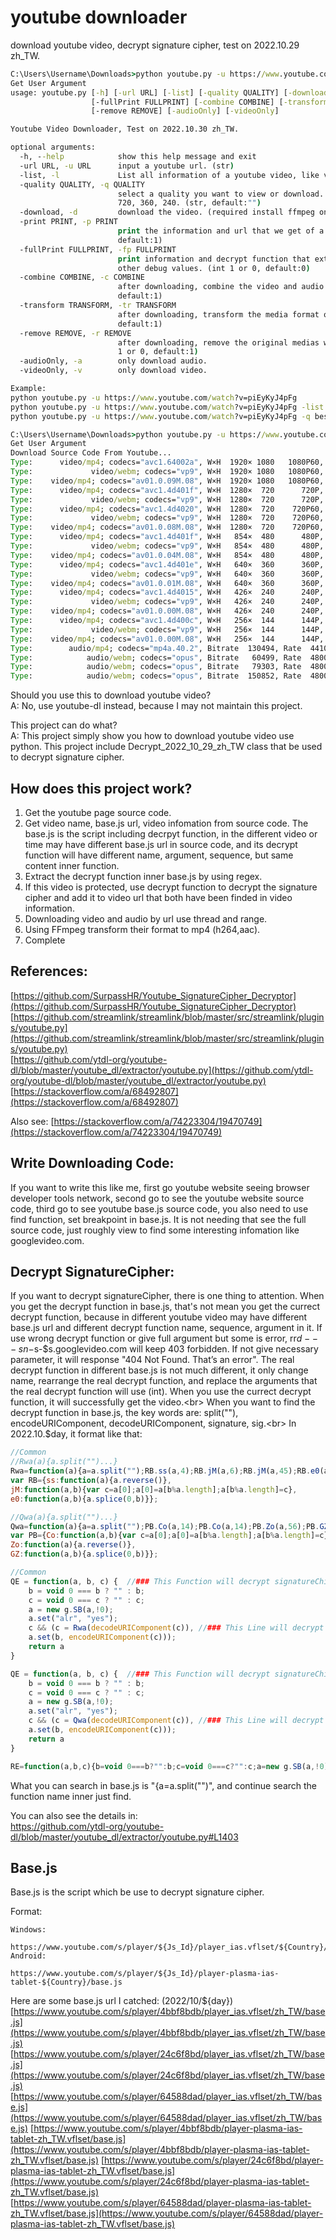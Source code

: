 # youtube downloader
download youtube video, decrypt signature cipher, test on 2022.10.29 zh_TW.

```cmd
C:\Users\Username\Downloads>python youtube.py -u https://www.youtube.com/watch?v=piEyKyJ4pFg -h
Get User Argument
usage: youtube.py [-h] [-url URL] [-list] [-quality QUALITY] [-download] [-print PRINT]
                  [-fullPrint FULLPRINT] [-combine COMBINE] [-transform TRANSFORM]
                  [-remove REMOVE] [-audioOnly] [-videoOnly]

Youtube Video Downloader, Test on 2022.10.30 zh_TW.

optional arguments:
  -h, --help            show this help message and exit
  -url URL, -u URL      input a youtube url. (str)
  -list, -l             List all information of a youtube video, like video quality.
  -quality QUALITY, -q QUALITY
                        select a quality you want to view or download. Like Best, best, 1080,
                        720, 360, 240. (str, default:"")
  -download, -d         download the video. (required install ffmpeg on your device.)
  -print PRINT, -p PRINT
                        print the information and url that we get of a video. (int 1 or 0,
                        default:1)
  -fullPrint FULLPRINT, -fp FULLPRINT
                        print information and decrypt function that extract from base.js and
                        other debug values. (int 1 or 0, default:0)
  -combine COMBINE, -c COMBINE
                        after downloading, combine the video and audio or not. (int 1 or 0,
                        default:1)
  -transform TRANSFORM, -tr TRANSFORM
                        after downloading, transform the media format or not. (int 1 or 0,
                        default:1)
  -remove REMOVE, -r REMOVE
                        after downloading, remove the original medias we downloaded or not. (int
                        1 or 0, default:1)
  -audioOnly, -a        only download audio.
  -videoOnly, -v        only download video.
```
```cmd
Example:
python youtube.py -u https://www.youtube.com/watch?v=piEyKyJ4pFg
python youtube.py -u https://www.youtube.com/watch?v=piEyKyJ4pFg -list
python youtube.py -u https://www.youtube.com/watch?v=piEyKyJ4pFg -q best -download
```
```cmd
C:\Users\Username\Downloads>python youtube.py -u https://www.youtube.com/watch?v=piEyKyJ4pFg -l
Get User Argument
Download Source Code From Youtube...
Type:      video/mp4; codecs="avc1.64002a", W×H  1920× 1080   1080P60, Fps  60, ContentLength 11491441.
Type:             video/webm; codecs="vp9", W×H  1920× 1080   1080P60, Fps  60, ContentLength 21524684.
Type:    video/mp4; codecs="av01.0.09M.08", W×H  1920× 1080   1080P60, Fps  60, ContentLength 20388193.
Type:      video/mp4; codecs="avc1.4d401f", W×H  1280×  720      720P, Fps  30, ContentLength 6739974.
Type:             video/webm; codecs="vp9", W×H  1280×  720      720P, Fps  30, ContentLength 8669807.
Type:      video/mp4; codecs="avc1.4d4020", W×H  1280×  720    720P60, Fps  60, ContentLength 4441714.
Type:             video/webm; codecs="vp9", W×H  1280×  720    720P60, Fps  60, ContentLength 8892222.
Type:    video/mp4; codecs="av01.0.08M.08", W×H  1280×  720    720P60, Fps  60, ContentLength 11289786.
Type:      video/mp4; codecs="avc1.4d401f", W×H   854×  480      480P, Fps  30, ContentLength 2481594.
Type:             video/webm; codecs="vp9", W×H   854×  480      480P, Fps  30, ContentLength 4589130.
Type:    video/mp4; codecs="av01.0.04M.08", W×H   854×  480      480P, Fps  30, ContentLength 4808813.
Type:      video/mp4; codecs="avc1.4d401e", W×H   640×  360      360P, Fps  30, ContentLength 1837997.
Type:             video/webm; codecs="vp9", W×H   640×  360      360P, Fps  30, ContentLength 3351050.
Type:    video/mp4; codecs="av01.0.01M.08", W×H   640×  360      360P, Fps  30, ContentLength 3175510.
Type:      video/mp4; codecs="avc1.4d4015", W×H   426×  240      240P, Fps  30, ContentLength 1131067.
Type:             video/webm; codecs="vp9", W×H   426×  240      240P, Fps  30, ContentLength 2204153.
Type:    video/mp4; codecs="av01.0.00M.08", W×H   426×  240      240P, Fps  30, ContentLength 2073347.
Type:      video/mp4; codecs="avc1.4d400c", W×H   256×  144      144P, Fps  30, ContentLength 707892.
Type:             video/webm; codecs="vp9", W×H   256×  144      144P, Fps  30, ContentLength 1780751.
Type:    video/mp4; codecs="av01.0.00M.08", W×H   256×  144      144P, Fps  30, ContentLength 1596870.
Type:        audio/mp4; codecs="mp4a.40.2", Bitrate  130494, Rate  44100, Channels 2, Quality  AUDIO_QUALITY_MEDIUM, ContentLength 3762144.
Type:            audio/webm; codecs="opus", Bitrate   60499, Rate  48000, Channels 2, Quality     AUDIO_QUALITY_LOW, ContentLength 1461482.
Type:            audio/webm; codecs="opus", Bitrate   79303, Rate  48000, Channels 2, Quality     AUDIO_QUALITY_LOW, ContentLength 1936759.
Type:            audio/webm; codecs="opus", Bitrate  150852, Rate  48000, Channels 2, Quality  AUDIO_QUALITY_MEDIUM, ContentLength 3822436.
```
Should you use this to download youtube video?<br>
A: No, use youtube-dl instead, because I may not maintain this project.

This project can do what?<br>
A: This project simply show you how to download youtube video use python.
This project include Decrypt_2022_10_29_zh_TW class that be used to decrypt signature cipher.

## How does this project work?
1. Get the youtube page source code.
2. Get video name, base.js url, video infomation from source code. The base.js is the script including decrpyt function, in the different video or time may have different base.js url in source code, and its decrypt function will have different name, argument, sequence, but same content inner function.
3. Extract the decrypt function inner base.js by using regex.
4. If this video is protected, use decrypt function to decrypt the signature cipher and add it to video url that both have been finded in video information.
5. Downloading video and audio by url use thread and range.
6. Using FFmpeg transform their format to mp4 (h264,aac).
7. Complete

## References:<br>
[https://github.com/SurpassHR/Youtube_SignatureCipher_Decryptor](https://github.com/SurpassHR/Youtube_SignatureCipher_Decryptor)<br>
[https://github.com/streamlink/streamlink/blob/master/src/streamlink/plugins/youtube.py](https://github.com/streamlink/streamlink/blob/master/src/streamlink/plugins/youtube.py)<br>
[https://github.com/ytdl-org/youtube-dl/blob/master/youtube_dl/extractor/youtube.py](https://github.com/ytdl-org/youtube-dl/blob/master/youtube_dl/extractor/youtube.py)<br>
[https://stackoverflow.com/a/68492807](https://stackoverflow.com/a/68492807)

Also see:
[https://stackoverflow.com/a/74223304/19470749](https://stackoverflow.com/a/74223304/19470749)

## Write Downloading Code:

If you want to write this like me, first go youtube website seeing browser developer tools network, second go to see the youtube website source code, third go to see youtube base.js source code, you also need to use find function, set breakpoint in base.js. It is not needing that see the full source code, just roughly view to find some interesting infomation like googlevideo.com.

## Decrypt SignatureCipher:

If you want to decrypt signatureCipher, there is one thing to attention. When you get the decrypt function in base.js, that's not mean you get the currect decrypt function, because in different youtube video may have different base.js url and different decrypt function name, sequence, argument in it. If use wrong decrypt function or give full argument but some is error, rr$d---sn-$s-$s.googlevideo.com will keep 403 forbidden. If not give necessary parameter, it will response "404 Not Found. That’s an error". The real decrypt function in different base.js is not much different, it only change name, rearrange the real decrypt function, and replace the arguments that the real decrypt function will use (int). When you use the currect decrypt function, it will successfully get the video.<br>
When you want to find the decrypt function in base.js, the key words are: split(""), encodeURIComponent, decodeURIComponent, signature, sig.<br>
In 2022.10.$day, it format like that:

```javascript
//Common
//Rwa(a){a.split("")...}
Rwa=function(a){a=a.split("");RB.ss(a,4);RB.jM(a,6);RB.jM(a,45);RB.e0(a,3);return a.join("")};
var RB={ss:function(a){a.reverse()},
jM:function(a,b){var c=a[0];a[0]=a[b%a.length];a[b%a.length]=c},
e0:function(a,b){a.splice(0,b)}};

//Qwa(a){a.split("")...}
Qwa=function(a){a=a.split("");PB.Co(a,14);PB.Co(a,14);PB.Zo(a,56);PB.GZ(a,2);return a.join("")};
var PB={Co:function(a,b){var c=a[0];a[0]=a[b%a.length];a[b%a.length]=c},
Zo:function(a){a.reverse()},
GZ:function(a,b){a.splice(0,b)}};

//Common
QE = function(a, b, c) {  //### This Function will decrypt signatureChiper ###//
    b = void 0 === b ? "" : b;
    c = void 0 === c ? "" : c;
    a = new g.SB(a,!0);
    a.set("alr", "yes");
    c && (c = Rwa(decodeURIComponent(c)), //### This Line will decrypt signatureChiper ###//
    a.set(b, encodeURIComponent(c)));
    return a
}

QE = function(a, b, c) {  //### This Function will decrypt signatureChiper ###//
    b = void 0 === b ? "" : b;
    c = void 0 === c ? "" : c;
    a = new g.SB(a,!0);
    a.set("alr", "yes");
    c && (c = Qwa(decodeURIComponent(c)), //### This Line will decrypt signatureChiper ###//
    a.set(b, encodeURIComponent(c)));
    return a
}

RE=function(a,b,c){b=void 0===b?"":b;c=void 0===c?"":c;a=new g.SB(a,!0);a.set("alr","yes");c&&(c=Rwa(decodeURIComponent(c)),a.set(b,encodeURIComponent(c)));return a};
```
What you can search in base.js is "{a=a.split("")", and continue search the function name inner just find.

You can also see the details in:<br>
https://github.com/ytdl-org/youtube-dl/blob/master/youtube_dl/extractor/youtube.py#L1403

## Base.js

Base.js is the script which be use to decrypt signature cipher. 

Format:
```
Windows:

https://www.youtube.com/s/player/${Js_Id}/player_ias.vflset/${Country}/base.js
Android:

https://www.youtube.com/s/player/${Js_Id}/player-plasma-ias-tablet-${Country}/base.js
```
Here are some base.js url I catched: (2022/10/${day})<br>
[https://www.youtube.com/s/player/4bbf8bdb/player_ias.vflset/zh_TW/base.js](https://www.youtube.com/s/player/4bbf8bdb/player_ias.vflset/zh_TW/base.js)
[https://www.youtube.com/s/player/24c6f8bd/player_ias.vflset/zh_TW/base.js](https://www.youtube.com/s/player/24c6f8bd/player_ias.vflset/zh_TW/base.js)
[https://www.youtube.com/s/player/64588dad/player_ias.vflset/zh_TW/base.js](https://www.youtube.com/s/player/64588dad/player_ias.vflset/zh_TW/base.js)
[https://www.youtube.com/s/player/4bbf8bdb/player-plasma-ias-tablet-zh_TW.vflset/base.js](https://www.youtube.com/s/player/4bbf8bdb/player-plasma-ias-tablet-zh_TW.vflset/base.js)
[https://www.youtube.com/s/player/24c6f8bd/player-plasma-ias-tablet-zh_TW.vflset/base.js](https://www.youtube.com/s/player/24c6f8bd/player-plasma-ias-tablet-zh_TW.vflset/base.js)
[https://www.youtube.com/s/player/64588dad/player-plasma-ias-tablet-zh_TW.vflset/base.js](https://www.youtube.com/s/player/64588dad/player-plasma-ias-tablet-zh_TW.vflset/base.js)
